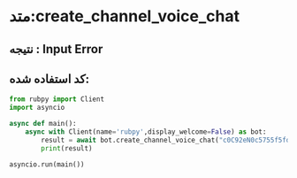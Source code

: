 # متد:create_channel_voice_chat
## نتیجه : Input Error
## کد استفاده شده:
```python
from rubpy import Client
import asyncio

async def main():
    async with Client(name='rubpy',display_welcome=False) as bot:
        result = await bot.create_channel_voice_chat("c0C92eN0c5755f5fda516d98cb13cd4a")
        print(result)

asyncio.run(main())
```
